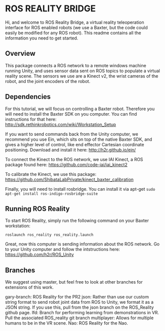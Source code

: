 # ROS REALITY BRIDGE

Hi, and welcome to ROS Reality Bridge, a virtual reality teleoperation interface for ROS enabled robots (we use a Baxter, but the code could easily be modified for any ROS robot). This readme contains all the information you need to get started.

## Overview

This package connects a ROS network to a remote windows machine running Unity, and uses sensor data sent on ROS topics to populate a virtual reality scene. The sensors we use are a Kinect v2, the wrist cameras of the robot, and the joint encoders of the robot.

## Dependencies

For this tutorial, we will focus on controlling a Baxter robot. Therefore you will need to install the Baxter SDK on you computer. You can find instructions for that here: http://sdk.rethinkrobotics.com/wiki/Workstation_Setup

If you want to send commands back from the Unity computer, we recommend you use Ein, which sits on top of the native Baxter SDK, and gives a higher level of control, like end effector Cartesian coordinate positioning. Download and install it here: http://h2r.github.io/ein/

To connect the Kinect to the ROS network, we use IAI Kinect, a ROS package found here: https://github.com/code-iai/iai_kinect2

To calibrate the Kinect, we use this package: https://github.com/ShibataLabPrivate/kinect_baxter_calibration

Finally, you will need to install rosbridge. You can install it via apt-get ```sudo apt-get install ros-indigo-rosbridge-suite```

## Running ROS Reality

To start ROS Reality, simply run the following command on your Baxter workstation:

``roslaunch ros_reality ros_reality.launch``

Great, now this computer is sending information about the ROS network. Go to your Unity computer and follow the intstructions here: https://github.com/h2r/ROS_Unity

## Branches
We suggest using master, but feel free to look at other branches for extensions of this work.

gary-branch: ROS Reality for the PR2
json: Rather than use our custom string format to send robot joint data from ROS to Unity, we format it as a JSON string. If you use this, pull from the json branch on the ROS_Reality github page.
lfd: Branch for performing learning from demonstrations in VR. Pull the associated ROS_reality git branch
multiplayer: Allows for multiple humans to be in the VR scene. 
Nao: ROS Reality for the Nao.

